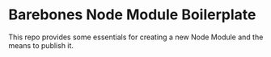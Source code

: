 # Barebones Node Module Boilerplate
This repo provides some essentials for creating a new Node Module and the means to publish it.
